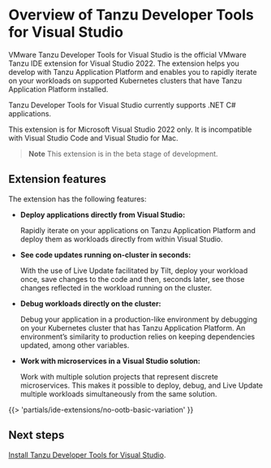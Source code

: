# Overview of Tanzu Developer Tools for Visual Studio

VMware Tanzu Developer Tools for Visual Studio is the official VMware Tanzu IDE extension for
Visual Studio 2022.
The extension helps you develop with Tanzu Application Platform and enables you to rapidly iterate
on your workloads on supported Kubernetes clusters that have Tanzu Application Platform installed.

Tanzu Developer Tools for Visual Studio currently supports .NET C# applications.

This extension is for Microsoft Visual Studio 2022 only. It is incompatible with Visual Studio Code
and Visual Studio for Mac.

> **Note** This extension is in the beta stage of development.

## <a id="extension-features"></a> Extension features

The extension has the following features:

- **Deploy applications directly from Visual Studio:**

  Rapidly iterate on your applications on Tanzu Application Platform and deploy them as workloads
  directly from within Visual Studio.

- **See code updates running on-cluster in seconds:**

  With the use of Live Update facilitated by Tilt, deploy your workload once, save changes to the code
  and then, seconds later, see those changes reflected in the workload running on the cluster.

- **Debug workloads directly on the cluster:**

  Debug your application in a production-like environment by debugging on your Kubernetes cluster that
  has Tanzu Application Platform.
  An environment’s similarity to production relies on keeping dependencies updated, among other
  variables.

- **Work with microservices in a Visual Studio solution:**

  Work with multiple solution projects that represent discrete microservices.
  This makes it possible to deploy, debug, and Live Update multiple workloads simultaneously from the
  same solution.

{{> 'partials/ide-extensions/no-ootb-basic-variation' }}

## <a id="next-steps"/> Next steps

[Install Tanzu Developer Tools for Visual Studio](install.hbs.md).
